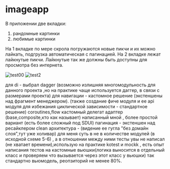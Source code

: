 # imageapp
В приложении две вкладки:
1) рандомные картинки
2) любимые картинки

На 1 вкладке по мере скрола погружаются новые пикчи и их можно лайкать, подгрузка автоматическая с пагинацией.
На 2 вкладке лежат лайкнутые пикчи. Лайкнутые так же должны быть доступны для просмотра без интернета.

![test00](https://github.com/vpn90544/imageapp/assets/150622435/4cb0f55a-d367-487c-83cc-b53f699d5c92)
![test2](https://github.com/vpn90544/imageapp/assets/150622435/6c27bb47-c603-4827-aeb9-cb67396ac019)

для di - выбрал dagger (возможно излишняя многомодульность для данного проекта ,но на практике чаще используется даггер, в связи с размерами проекта)
для навигации - кастомное решение (экстеншены над фрагмент менеджером). (также создание фиче модуля и ее api модуля для избежания циклической зависимости - стандартное решение)
coroutines,flow
кастомный делегат адаптер (base,composite,кто как называет) написанный мной , более простой вариант (есть более сложный под SDUI)
пагинация - экстеншен над ресайклером
clean архитектура - (видение ее гугла "без домайн слоя",тут уже холивар) для меня суть в не в количестве модулей (в исходной схеме 5-6) , а в отношении между ними 
тесты увы не написал (не хватает времени),использую на практике kotest и mockk , есть опыт написания тестов на кастомные вьюшки(логика выносится в отдельный класс и проверяем что вызывается через этот класс у вьюшки)
так стандартно вьюмодель, реопзиторий не менее 80%.
